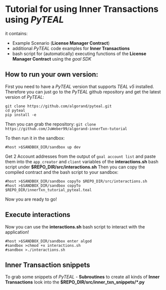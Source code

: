 # Tutorial for using Inner Transactions using *PyTEAL*

it contains:

- Example Scenario (**License Manager Contract**)
- additional *PyTEAL* code examples for **Inner Transactions**
- bash script for (automatically) executing functions of the **License Manager Contract** using the *goal SDK*

## How to run your own version:
First you need to have a *PyTEAL* version that supports *TEAL v5* installed.
Therefore you can just go to the *PyTEAL* github repository and get the latest version of *PyTEAL*:
```
git clone https://github.com/algorand/pyteal.git
cd pyteal
pip install -e 
```

Then you can grab the repository:
`git clone https://github.com/JuWeber99/algorand-innerTxn-tutorial`

To then run it in the sandbox:

`#host >$SANDBOX_DIR/sandbox up dev`

Get 2 Account addresses from the output of `goal account list` and paste them into the `app_creator` and `client` variables of the **interactions.sh** bash script under **$REPO_DIR/src/interactions.sh**
Then you can copy the compiled contract and the bash script to your sandbox:
```
#host >$SANDBOX_DIR/sandbox copyTo $REPO_DIR/src/interactions.sh
#host >$SANDBOX_DIR/sandbox copyTo $REPO_DIR/innerTxn_tutorial_pyteal.teal
```

Now you are ready to go!

## Execute interactions

Now you can use the **interactions.sh** bash script to interact with the application!

```
#host >$SANDBOX_DIR/sandbox enter algod
#sandbox >chmod +x interactions.sh 
#sandbox >./interactions.sh

```

## Inner Transaction snippets

To grab some snippets of *PyTEAL* - **Subroutines** to create all kinds of **Inner Transactions** look into the **$REPO_DIR/src/inner_txn_snippets/\*.py** 